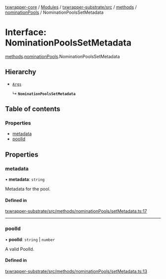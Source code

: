 [txwrapper-core](../README.md) / [Modules](../modules.md) / [txwrapper-substrate/src](../modules/txwrapper_substrate_src.md) / [methods](../modules/txwrapper_substrate_src.methods.md) / [nominationPools](../modules/txwrapper_substrate_src.methods.nominationPools.md) / NominationPoolsSetMetadata

# Interface: NominationPoolsSetMetadata

[methods](../modules/txwrapper_substrate_src.methods.md).[nominationPools](../modules/txwrapper_substrate_src.methods.nominationPools.md).NominationPoolsSetMetadata

## Hierarchy

- [`Args`](../modules/txwrapper_core_src.md#args)

  ↳ **`NominationPoolsSetMetadata`**

## Table of contents

### Properties

- [metadata](txwrapper_substrate_src.methods.nominationPools.NominationPoolsSetMetadata.md#metadata)
- [poolId](txwrapper_substrate_src.methods.nominationPools.NominationPoolsSetMetadata.md#poolid)

## Properties

### metadata

• **metadata**: `string`

Metadata for the pool.

#### Defined in

[txwrapper-substrate/src/methods/nominationPools/setMetadata.ts:17](https://github.com/paritytech/txwrapper-core/blob/bb9e677/packages/txwrapper-substrate/src/methods/nominationPools/setMetadata.ts#L17)

___

### poolId

• **poolId**: `string` \| `number`

A valid PoolId.

#### Defined in

[txwrapper-substrate/src/methods/nominationPools/setMetadata.ts:13](https://github.com/paritytech/txwrapper-core/blob/bb9e677/packages/txwrapper-substrate/src/methods/nominationPools/setMetadata.ts#L13)
